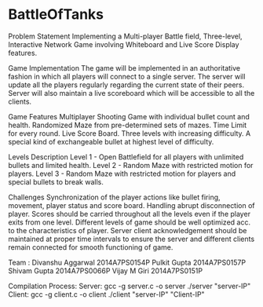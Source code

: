 # BattleOfTanks

Problem Statement
Implementing a Multi-player Battle field, Three-level, Interactive Network Game involving Whiteboard and Live Score Display features. 

Game Implementation
The game will be implemented in an authoritative fashion in which all players will connect to a single server.
The server will update all the players regularly regarding the current state of their peers.
Server will also maintain a live scoreboard which will be accessible to all the clients. 

Game Features 
Multiplayer Shooting Game with individual bullet count and health.
Randomized Maze from pre-determined sets of mazes. 
Time Limit for every round.
Live Score Board.
Three levels with increasing difficulty.
A special kind of exchangeable bullet at highest level of difficulty. 

Levels  Description
Level 1 -  Open Battlefield for all players with unlimited bullets and limited health.
Level 2 -  Random Maze with restricted motion for players.
Level 3 -  Random Maze with restricted motion for players and special bullets to break walls.

Challenges
Synchronization of the player actions like bullet firing, movement, player status and score board.
Handling abrupt disconnection of player.
Scores should be carried throughout all the levels even if the player exits from one level.
Different levels of game should be well optimized acc. to the characteristics of player.
Server client acknowledgement should be maintained at proper time intervals to ensure the server and different clients remain connected for smooth functioning of game.

Team : 
Divanshu Aggarwal 2014A7PS0154P
Pulkit Gupta 2014A7PS0157P
Shivam Gupta 2014A7PS0066P
Vijay M Giri 2014A7PS0151P


Compilation Process:
Server:  gcc -g server.c -o server
		 ./server "server-IP"
Client:  gcc -g client.c -o client
		 ./client "server-IP" "Client-IP"
